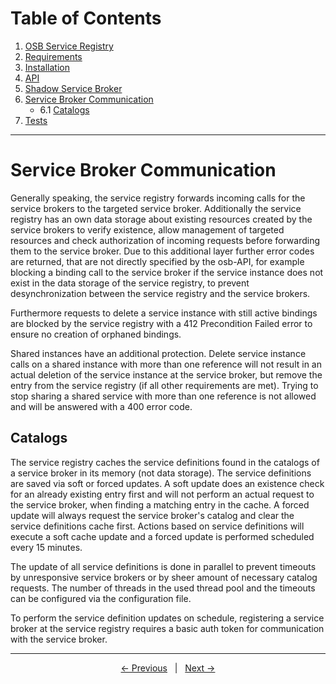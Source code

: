 # Table of Contents
1. [OSB Service Registry](../README.md)
2. [Requirements](./requirements.md)
3. [Installation](./installation.md)
4. [API](./api.md)
5. [Shadow Service Broker](./shadowservicebroker.md)
6. [Service Broker Communication](#service-broker-communication)
    * 6.1 [Catalogs](#catalogs)
7. [Tests](./tests.md)    
---

# Service Broker Communication

Generally speaking, the service registry forwards incoming calls for the service brokers to the targeted service broker. Additionally the service registry has an own data storage about existing resources created by the service brokers to verify existence, allow management of targeted resources and check authorization of incoming requests before forwarding them to the service broker. Due to this additional layer further error codes are returned, that are not directly specified by the osb-API, for example blocking a binding call to the service broker if the service instance does not exist in the data storage of the service registry, to prevent desynchronization between the service registry and the service brokers. 

Furthermore requests to delete a service instance with still active bindings are blocked by the service registry with a 412 Precondition Failed error to ensure no creation of orphaned bindings.

Shared instances have an additional protection. Delete service instance calls on a shared instance with more than one reference will not result in an actual deletion of the service instance at the service broker, but remove the entry from the service registry (if all other requirements are met). Trying to stop sharing a shared service with more than one reference is not allowed and will be answered with a 400 error code.

## Catalogs

The service registry caches the service definitions found in the catalogs of a service broker in its memory (not data storage). The service definitions are saved via soft or forced updates. A soft update does an existence check for an already existing entry first and will not perform an actual request to the service broker, when finding a matching entry in the cache. A forced update will always request the service broker's catalog and clear the service definitions cache first. Actions based on service definitions will execute a soft cache update and a forced update is performed scheduled every 15 minutes.

The update of all service definitions is done in parallel to prevent timeouts by unresponsive service brokers or by sheer amount of necessary catalog requests. The number of threads in the used thread pool and the timeouts can be configured via the configuration file.

To perform the service definition updates on schedule, registering a service broker at the service registry requires a basic auth token for communication with the service broker.

---
<p align="center">
    <span ><a href="./shadowservicebroker.md"><- Previous</a></span>
	    <span>&nbsp; | &nbsp;</span> 
    <span><a href="./tests.md">Next -></a></span>
</p>